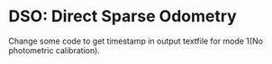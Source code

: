 # DSO: Direct Sparse Odometry

Change some code to get timestamp in output textfile for mode 1(No photometric calibration).
